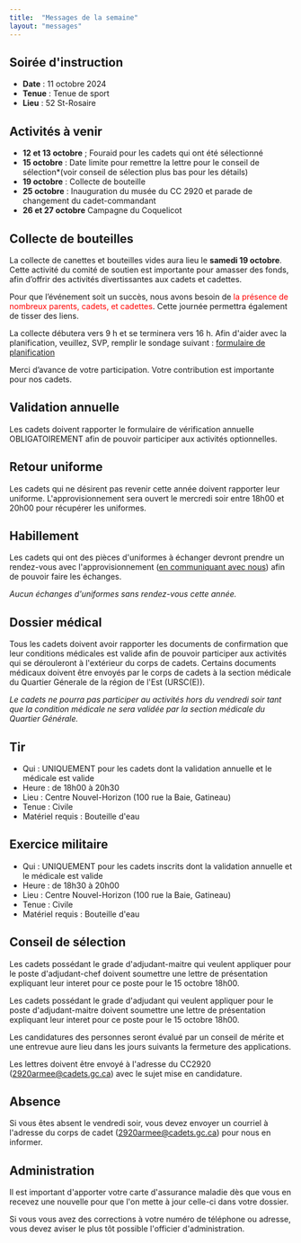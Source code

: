 ```yaml
---
title:  "Messages de la semaine"
layout: "messages"
---
```

 
## Soirée d'instruction  

- **Date** : 11 octobre 2024
- **Tenue** : Tenue de sport
- **Lieu** : 52 St-Rosaire
 
## Activités à venir

- **12 et 13 octobre** ; Fouraid pour les cadets qui ont été sélectionné
- **15 octobre** : Date limite pour remettre la lettre pour le conseil de sélection*(voir conseil de sélection plus bas pour les détails)
- **19 octobre** : Collecte de bouteille 
- **25 octobre** : Inauguration du musée du CC 2920 et parade de changement du cadet-commandant
- **26 et 27 octobre** Campagne du Coquelicot

<h2 style="font-color: red; ">Collecte de bouteilles</h2>

La collecte de canettes et bouteilles vides aura lieu le **samedi 19 octobre**. Cette activité du comité de soutien est importante pour amasser des fonds, afin d’offrir des activités divertissantes aux cadets et cadettes. 

Pour que l’événement soit un succès, nous avons besoin de <span style="color: red;">la présence de nombreux parents, cadets, et cadettes</span>.  Cette journée permettra également de tisser des liens.

La collecte débutera vers 9 h et se terminera vers 16 h. Afin d'aider avec la planification, veuillez, SVP, remplir le sondage suivant : [formulaire de planification](https://docs.google.com/forms/d/e/1FAIpQLSd0TPZDnoZbTcHay44lrGla5njBJ1C_SSw31JkYZ_B5s0m7xg/viewform)

Merci d’avance de votre participation. Votre contribution est importante pour nos cadets. 

## Validation annuelle

Les cadets doivent rapporter le formulaire de vérification annuelle OBLIGATOIREMENT afin de pouvoir participer aux activités optionnelles. 

## Retour uniforme

Les cadets qui ne désirent pas revenir cette année doivent rapporter leur uniforme. L'approvisionnement sera ouvert le mercredi soir entre 18h00 et 20h00 pour récupérer les uniformes.

## Habillement

Les cadets qui ont des pièces d'uniformes à échanger devront prendre un rendez-vous avec l'approvisionnement ([en communiquant avec nous](https://cc2920.ca/information/comment-nous-rejoindre/#nos-coordonnées)) afin de pouvoir faire les échanges.

*Aucun échanges d'uniformes sans rendez-vous cette année.*

## Dossier médical

Tous les cadets doivent avoir rapporter les documents de confirmation que leur conditions médicales est valide afin de pouvoir participer aux activités qui se dérouleront à l'extérieur du corps de cadets. Certains documents médicaux doivent être envoyés par le corps de cadets à la section médicale du Quartier Génerale de la région de l'Est (URSC(E)). 

*Le cadets ne pourra pas participer au activités hors du vendredi soir tant que la condition médicale ne sera validée par la section médicale du Quartier Générale.*

## Tir

- Qui : UNIQUEMENT pour les cadets dont la validation annuelle et le médicale est valide 
- Heure : de 18h00 à 20h30
- Lieu : Centre Nouvel-Horizon (100 rue la Baie, Gatineau) 
- Tenue : Civile
- Matériel requis : Bouteille d'eau

## Exercice militaire

- Qui : UNIQUEMENT pour les cadets inscrits dont la validation annuelle et le médicale est valide 
- Heure : de 18h30 à 20h00
- Lieu : Centre Nouvel-Horizon (100 rue la Baie, Gatineau) 
- Tenue : Civile
- Matériel requis : Bouteille d'eau

## Conseil de sélection

Les cadets possédant le grade d'adjudant-maitre qui veulent appliquer pour le poste d'adjudant-chef doivent soumettre une lettre de présentation expliquant leur interet pour ce poste pour le 15 octobre 18h00. 

Les cadets possédant le grade d'adjudant qui veulent appliquer pour le poste d'adjudant-maitre doivent soumettre une lettre de présentation expliquant leur interet pour ce poste pour le 15 octobre 18h00.

Les candidatures des personnes seront évalué par un conseil de mérite et une entrevue aure lieu dans les jours suivants la fermeture des applications.

Les lettres doivent être envoyé à l'adresse du CC2920 (<2920armee@cadets.gc.ca>) avec le sujet mise en candidature.

## Absence

Si vous êtes absent le vendredi soir, vous devez envoyer un courriel à l'adresse du corps de cadet (<2920armee@cadets.gc.ca>) pour nous en informer.

## Administration

Il est important d'apporter votre carte d'assurance maladie dès que vous en recevez une nouvelle pour que l'on mette à jour celle-ci dans votre dossier.

Si vous vous avez des corrections à votre numéro de téléphone ou adresse, vous devez aviser le plus tôt possible l'officier d'administration. 

